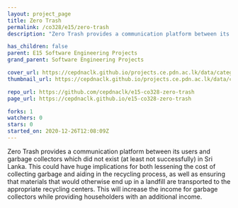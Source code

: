 ```yaml
---
layout: project_page
title: Zero Trash
permalink: /co328/e15/zero-trash
description: "Zero Trash provides a communication platform between its users and garbage collectors which did not exist (at least not successfully) in Sri Lanka. This could have huge implications for both lessening the cost of collecting garbage and aiding in the recycling process, as well as ensuring that materials that would otherwise end up in a landfill are transported to the appropriate recycling centers. This will increase the income for garbage collectors while providing householders with an additional income."

has_children: false
parent: E15 Software Engineering Projects
grand_parent: Software Engineering Projects

cover_url: https://cepdnaclk.github.io/projects.ce.pdn.ac.lk/data/categories/co328/cover_page.jpg
thumbnail_url: https://cepdnaclk.github.io/projects.ce.pdn.ac.lk/data/categories/co328/thumbnail.jpg

repo_url: https://github.com/cepdnaclk/e15-co328-zero-trash
page_url: https://cepdnaclk.github.io/e15-co328-zero-trash

forks: 1
watchers: 0
stars: 0
started_on: 2020-12-26T12:08:09Z
---
```


Zero Trash provides a communication platform between its users and garbage collectors which did not exist (at least not successfully) in Sri Lanka. This could have huge implications for both lessening the cost of collecting garbage and aiding in the recycling process, as well as ensuring that materials that would otherwise end up in a landfill are transported to the appropriate recycling centers. This will increase the income for garbage collectors while providing householders with an additional income.
